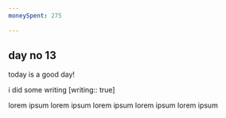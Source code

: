 ```yaml
---
moneySpent: 275
 
---
```

## day no 13
today is a good day!
 

i did some writing [writing:: true]

lorem ipsum lorem ipsum lorem ipsum lorem ipsum lorem ipsum
